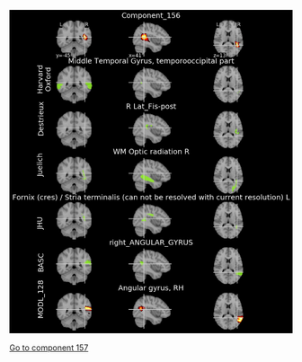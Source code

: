 


![156](preliminary/156.jpg "Component 156")

[Go to component 157](https://parietal-inria.github.io/MODL_atlas/512/157 "Component 157")